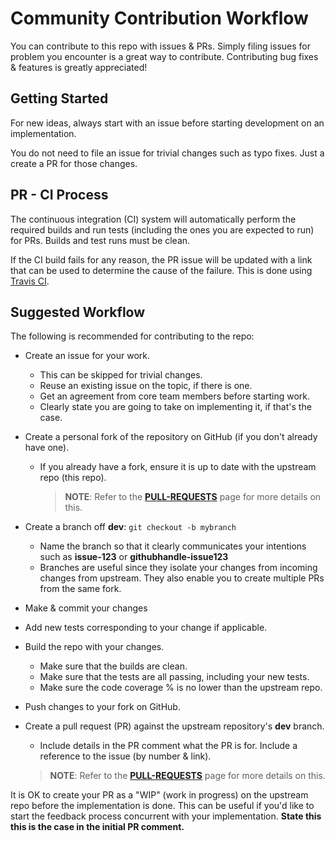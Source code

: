 # Community Contribution Workflow

You can contribute to this repo with issues & PRs. Simply filing issues for problem you encounter is a great way to contribute. Contributing bug fixes & features is greatly appreciated!

## Getting Started

For new ideas, always start with an issue before starting development on an implementation.

You do not need to file an issue for trivial changes such as typo fixes. Just a create a PR for those changes.

## PR - CI Process

The continuous integration (CI) system will automatically perform the required builds and run tests (including the ones you are expected to run) for PRs. Builds and test runs must be clean.

If the CI build fails for any reason, the PR issue will be updated with a link that can be used to determine the cause of the failure. This is done using [Travis CI](https://travis-ci.org/ngOfficeUIFabric/ng-officeuifabric).

## Suggested Workflow

The following is recommended for contributing to the repo:

- Create an issue for your work.
  - This can be skipped for trivial changes.
  - Reuse an existing issue on the topic, if there is one.
  - Get an agreement from core team members before starting work.
  - Clearly state you are going to take on implementing it, if that's the case.
- Create a personal fork of the repository on GitHub (if you don't already have one).
  - If you already have a fork, ensure it is up to date with the upstream repo (this repo). 

    > **NOTE**: Refer to the **[PULL-REQUESTS](PULL-REQUESTS.md)** page for more details on this.

- Create a branch off **dev**: `git checkout -b mybranch`
  - Name the branch so that it clearly communicates your intentions such as **issue-123** or **githubhandle-issue123**
  - Branches are useful since they isolate your changes from incoming changes from upstream. They also enable you to create multiple PRs from the same fork.
- Make & commit your changes
- Add new tests corresponding to your change if applicable.
- Build the repo with your changes.
  - Make sure that the builds are clean.
  - Make sure that the tests are all passing, including your new tests.
  - Make sure the code coverage % is no lower than the upstream repo.
- Push changes to your fork on GitHub.
- Create a pull request (PR) against the upstream repository's **dev** branch.
  - Include details in the PR comment what the PR is for. Include a reference to the issue (by number & link).

  > **NOTE**: Refer to the **[PULL-REQUESTS](PULL-REQUESTS.md)** page for more details on this.


It is OK to create your PR as a "WIP" (work in progress) on the upstream repo before the implementation is done. This can be useful if you'd like to start the feedback process concurrent with your implementation. **State this this is the case in the initial PR comment.**